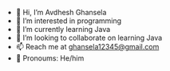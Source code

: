 - 👋 Hi, I’m Avdhesh Ghansela
- 👀 I’m interested in programming 
- 🌱 I’m currently learning Java
- 💞️ I’m looking to collaborate on learning Java
- 📫 Reach me at ghansela12345@gmail.com
- 👦 Pronoums: He/him

<!---

--->
